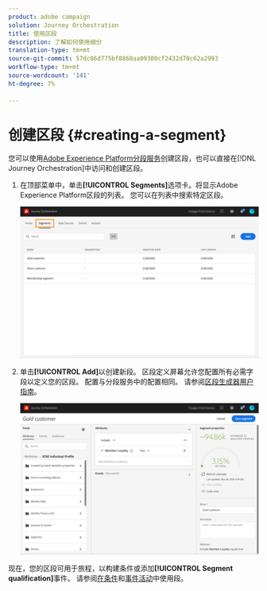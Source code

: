 ```yaml
---
product: adobe campaign
solution: Journey Orchestration
title: 使用区段
description: 了解如何使用细分
translation-type: tm+mt
source-git-commit: 57dc86d775bf8860aa09300cf2432d70c62a2993
workflow-type: tm+mt
source-wordcount: '141'
ht-degree: 7%

---
```




# 创建区段 {#creating-a-segment}

您可以使用[Adobe Experience Platform分段服务](https://docs.adobe.com/content/help/en/experience-platform/segmentation/home.html)创建区段，也可以直接在[!DNL Journey Orchestration]中访问和创建区段。

1. 在顶部菜单中，单击&#x200B;**[!UICONTROL Segments]**&#x200B;选项卡。将显示Adobe Experience Platform区段的列表。 您可以在列表中搜索特定区段。

   ![](../assets/segment1.png)

1. 单击&#x200B;**[!UICONTROL Add]**&#x200B;以创建新段。 区段定义屏幕允许您配置所有必需字段以定义您的区段。 配置与分段服务中的配置相同。 请参阅[区段生成器用户指南](https://docs.adobe.com/content/help/en/experience-platform/segmentation/ui/overview.html)。

   ![](../assets/segment2.png)

现在，您的区段可用于旅程，以构建条件或添加&#x200B;**[!UICONTROL Segment qualification]**&#x200B;事件。 请参阅[在条件](../segment/using-a-segment.md)和[事件活动](../building-journeys/segment-qualification-events.md)中使用段。